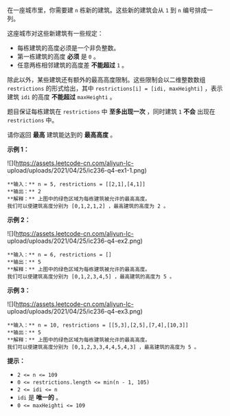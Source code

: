 在一座城市里，你需要建 `n` 栋新的建筑。这些新的建筑会从 `1` 到 `n` 编号排成一列。

这座城市对这些新建筑有一些规定：

  * 每栋建筑的高度必须是一个非负整数。
  * 第一栋建筑的高度 **必须** 是 `0` 。
  * 任意两栋相邻建筑的高度差 **不能超过** `1` 。

除此以外，某些建筑还有额外的最高高度限制。这些限制会以二维整数数组 `restrictions` 的形式给出，其中 `restrictions[i] =
[idi, maxHeighti]` ，表示建筑 `idi` 的高度 **不能超过** `maxHeighti` 。

题目保证每栋建筑在 `restrictions` 中 **至多出现一次** ，同时建筑 `1` **不会** 出现在 `restrictions` 中。

请你返回 **最高** 建筑能达到的 **最高高度** 。

**示例 1：**

![](https://assets.leetcode-cn.com/aliyun-lc-
upload/uploads/2021/04/25/ic236-q4-ex1-1.png)

    
    
    **输入：** n = 5, restrictions = [[2,1],[4,1]]
    **输出：** 2
    **解释：** 上图中的绿色区域为每栋建筑被允许的最高高度。
    我们可以使建筑高度分别为 [0,1,2,1,2] ，最高建筑的高度为 2 。

**示例 2：**

![](https://assets.leetcode-cn.com/aliyun-lc-
upload/uploads/2021/04/25/ic236-q4-ex2.png)

    
    
    **输入：** n = 6, restrictions = []
    **输出：** 5
    **解释：** 上图中的绿色区域为每栋建筑被允许的最高高度。
    我们可以使建筑高度分别为 [0,1,2,3,4,5] ，最高建筑的高度为 5 。
    

**示例 3：**

![](https://assets.leetcode-cn.com/aliyun-lc-
upload/uploads/2021/04/25/ic236-q4-ex3.png)

    
    
    **输入：** n = 10, restrictions = [[5,3],[2,5],[7,4],[10,3]]
    **输出：** 5
    **解释：** 上图中的绿色区域为每栋建筑被允许的最高高度。
    我们可以使建筑高度分别为 [0,1,2,3,3,4,4,5,4,3] ，最高建筑的高度为 5 。
    

**提示：**

  * `2 <= n <= 109`
  * `0 <= restrictions.length <= min(n - 1, 105)`
  * `2 <= idi <= n`
  * `idi` 是 **唯一的** 。
  * `0 <= maxHeighti <= 109`

